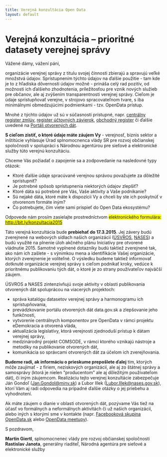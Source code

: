 ```yaml
---
title: Verejná konzultácia Open Data
layout: default
---
```


# Verejná konzultácia – prioritné datasety verejnej správy

Vážené dámy, vážení páni,

organizácie verejnej správy z titulu svojej činnosti zbierajú a spravujú veľké množstvá údajov. Sprístupnením týchto údajov na ďalšie použitie - tam kde je to z hľadiska dôvernosti údajov možné - prináša celý rad pozitív, od možnosti ich ďalšieho zhodnotenia, príležitosťou pre vznik nových služieb pre občanov, ale aj zvýšením transparentnosti verejnej správy. Cieľom je údaje sprístupňovať verejne, v strojovo spracovateľnom tvare, s iba minimálnymi obmedzujúcimi podmienkami - tzv. OpenData prístup.

Mnohé z týchto údajov už sú v súčasnosti prístupné, napr. [centrálny register zmlúv](https://www.crz.gov.sk/), [register účtovných závierok](http://www.registeruz.sk/), [obchodný register](http://www.orsr.sk/) či ďalšie uvedené na [Portáli otvorených dát](http://data.gov.sk/).

**S cieľom zistiť, o ktoré údaje máte záujem Vy** - verejnosť, biznis sektor a inštitúcie vyhlasuje Úrad splnomocnenca vlády SR pre rozvoj občianskej spoločnosti v spolupráci s Národnou agentúrou pre sieťové a elektronické služby túto verejnú konzultáciu.

Chceme Vás požiadať o zapojenie sa a zodpovedanie na nasledovné typy otázok:

- Ktoré ďalšie údaje spracúvané verejnou správou považujete za dôležité sprístupniť?
- Je potrebné spôsob sprístupnenia niektorých údajov zlepšiť?
- Ktoré dáta sú potrebné pre Vás, Vaše aktivity a Vaše podnikanie?
- Sú nejaké dáta, ktoré máte k dispozícii Vy a chceli by ste ich poskytnúť v otvorenom formáte iným?
- Čo potrebujete, čím viete sami prispieť do Open Data ekosystému?

Odpovede nám prosím zasielajte prostredníctvom <span style="background-color: yellow;">elektronického formulára: http://bit.ly/konzultacia2015</span>

Táto verejná konzultácia bude **prebiehať do 17.3.2015**. Jej závery budú zverejnené na webových sídlach našich organizácií ([ÚSVROS](http://www.otvorenavlada.gov.sk/), [NASES](http://nases.gov.sk/)) a budú využité na plnenie úloh akčného plánu Iniciatívy pre otvorené vládnutie 2015. Samotné vyplnené dotazníky budú taktiež zverejnené tak, ako nám ich zašlete - s výnimkou mena a identifikácie Vašej organizácie, ktorých zverejnenie je voliteľné. O výsledku budeme taktiež informovať dotknuté organizácie verejnej správy s cieľom podnikať kroky, vedúce k prioritnému publikovaniu tých dát, o ktoré je zo strany používateľov najväčší záujem.

ÚSVROS a NASES zintenzívňujú svoje aktivity v oblasti publikovania otvorených dát spoluprácou na viacerých projektoch:

- správa katalógu datasetov verejnej správy a harmonogramu ich sprístupňovania,
- prevádzkovanie portálu otvorených dát data.gov.sk a zlepšovanie jeho funkčnosti,
- vytvorenie centrálnych komponentov pre OpenData v rámci projektu eDemokracia a otvorená vláda,
- aktualizácia legislatívy, ktorá verejnosti zjednoduší prístup k dátam verejnej správy,
- medzinárodný projekt COMSODE, v rámci ktorého vznikajú nástroje a metodiky na publikovanie otvorených dát,
- komunikácia so správcami otvorených dát za účelom ich zverejňovania.

**Budeme radi, ak informáciu o prieskume prepošlete ďalej** tím, ktorých môže zaujímať - z firiem, neziskových organizácií, ale aj zo štátnej správy a samosprávy (ktorá je nielen "producentom" ale aj dôležitým používateľom dát), či iným záujemcom. Realizáciu tejto verejnej konzultácie zabezpečuje Ján Gondoľ (Jan.Gondol@minv.sk) a Ľubor Illek (Lubor.Illek@nases.gov.sk), ktorí Vám aj radi odpovedia na prípadné ďalšie otázky o jej priebehu a vyhodnotení.

Ak máte záujem o dianie v oblasti otvorených dát, pozývame Vás tiež na účasť vo formálnych a neformálnych aktivitách či už našich organizácií, alebo iných s ktorými sme v kontakte (napr. [Facebooková skupina OpenData.sk](https://www.facebook.com/groups/180824635305518/) alebo [OpenData meetupy](http://opendata.sk/)).

S pozdravom,

**Martin Giertl**, splnomocnenec vlády pre rozvoj občianskej spoločnosti
<br>
**Rastislav Janota**, generálny riaditeľ, Národná agentúra pre sieťové a elektronické služby
